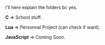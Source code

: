 I'll here explain the folders bc yes.

**C** => School stuff.

**Lua** => Personnal Project (can check if want).

**JavaScript** => Coming Soon.
